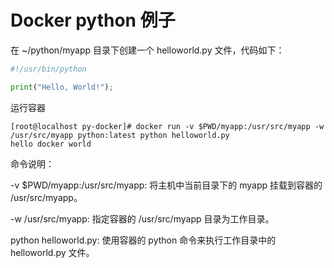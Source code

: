 

# Docker python 例子

在 ~/python/myapp 目录下创建一个 helloworld.py 文件，代码如下：
```python
#!/usr/bin/python

print("Hello, World!");
```
运行容器

```shell script
[root@localhost py-docker]# docker run -v $PWD/myapp:/usr/src/myapp -w /usr/src/myapp python:latest python helloworld.py
hello docker world
```
命令说明：

-v $PWD/myapp:/usr/src/myapp: 将主机中当前目录下的 myapp 挂载到容器的 /usr/src/myapp。

-w /usr/src/myapp: 指定容器的 /usr/src/myapp 目录为工作目录。

python helloworld.py: 使用容器的 python 命令来执行工作目录中的 helloworld.py 文件。






